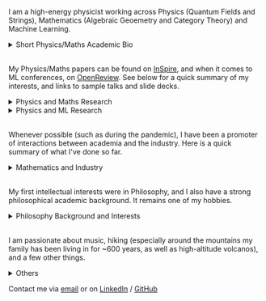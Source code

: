 <!-- Redirected from A Website Builder -->

I am a high-energy physicist working across Physics (Quantum Fields and Strings), Mathematics (Algebraic Geoemetry and Category Theory) and Machine Learning. 


<details>
<summary>Short Physics/Maths Academic Bio </summary>

<br>
  
<p style="font-size:14px">
  
I studied at the University of Zurich/ETHZ (Swiss Federal Institute of Technology), and completed a PhD/DPhil at the Mathematical Institute of the University of Oxford. My MSc advisor was Niklas Beisert, my DPhil supervisor Lionel Mason. I have been affiliated with the Perimeter Institute, Durham University, the University of Edinburgh, DESY Hamburg. I am currently visiting the University of Cambridge.

  
</p>


</details>

<br>

My Physics/Maths papers can be found on [InSpire](https://inspirehep.net/authors/1712079), and when it comes to ML conferences, on [OpenReview](https://openreview.net/profile?id=~Andrea_E._V._Ferrari1). See below for a quick summary of my interests, and links to sample talks and slide decks.

<details>
<summary>Physics and Maths Research </summary>
  
<br>

<p style="font-size:14px">
  
Broadly speaking, I have been pioneering the following research directions:

- Describe observables of 3d SUSY gauge theories exploting the geometry of vortex and quasi-map moduli spaces. [Sample talk at PI](https://pirsa.org/19030107) and [sample slide deck](talks/Geom_Indices.pdf).
- Understand 2d chiral CFTs (VOAs) that arise at the boundary of tolopogically twisted 3d QFTs in terms of the vacuum geometry of the 3d theory. [Sample talk at the Simons Center](https://scgp.stonybrook.edu/video_portal/video.php?id=6991) and [sample slide deck](talks/Hyper_VOAs.pdf).
- Understand generalised symmetries in QFT in terms of higher representation theory, opening up the understanding of their representations. [Sample talk at Oxford](https://www.youtube.com/watch?v=vwkouB69R-M) and [sample slide deck](talks/GenSym_HigherGauge.pdf).
- Understand the relation between moduli spaces of Berry connections of QFT systems/periodic monopoles and generalised cohomology. [Sample talk at ICTP](https://www.youtube.com/watch?v=2VEXMpJmCeo) and [sample slide deck](talks/Berry_GenCoh.pdf).

I am currently working on the following:

- Use chiralisation techniques to describe geometrically spaces of conformal blocks of chiral CFTs.
- Use chiralisation techniques to understand AdS/CFT holography at minimal string tension.
- Understand more thoroughly the deep relationship between Berry phases and generalised cohomology.
- Use higher geometry to understand generalised symmetries and their representations.

</p>

</details>



<details>
<summary>Physics and ML Research </summary>
  
<br>

<p style="font-size:14px">

One of the most important tasks in Machine Learning applied to Physics is to fit parameters in a Hamiltonian such that obsreved data is reproduced. However, can one learn not only a Hamiltonian, but also features such as the structure of the space the system is defined on, and the observables that are producing certain correlation functions? 

These questions are fundamental if one wants to automatically discover dualities. I am currently pioneering such approaches. See this [ICLM25]() paper for some first results.
  
</p>

</details>

<br>

Whenever possible (such as during the pandemic), I have been a promoter of interactions between academia and the industry. Here is a quick summary of what I've done so far.

<details>
<summary>Mathematics and Industry</summary>

<br>

<p style="font-size:14px">
  
Over the years, I have used maths and ML competences to do work on and advise on risk management, megaproject management, and as I come from a family of builders, construction more generally. Contact me if you'd like to hear more.
  
</p>

</details>

<br>

My first intellectual interests were in Philosophy, and I also have a strong philosophical academic background. It remains one of my hobbies.



<details>
<summary>Philosophy Background and Interests</summary>

<br>

<p style="font-size:14px">

I have been passionate about Philosophy, both continental and analytic. I did some Philosophy in my undergrad and completed with distinction an MSt in Philosophy of Physics at the University of Oxford. I wrote essays on epistemology, philosophy of science, and philosophy of physics. I enjoy thinking about how the foundations of mathematics and geometry impact the construction of physical theories. If you are at all curious about this, feel free to contact me.

</p>

</details>

<br>

I am passionate about music, hiking (especially around the mountains my family has been living in for ~600 years, as well as high-altitude volcanos), and a few other things.

<details>


<summary>Others </summary>

<br>

I am trying to build a generative model that composes fugues. If you are interested, contact me.

</details>

Contact me via [email](mailto:andrea.e.v.ferrari@gmail.com) or on [LinkedIn](https://www.linkedin.com/in/andreaevferrari/) / [GitHub](https://github.com/andreaevferrari) 
